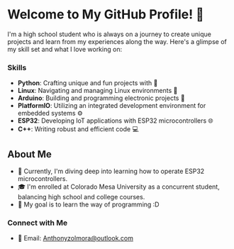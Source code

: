 # Welcome to My GitHub Profile! 🌟

I'm a high school student who is always on a journey to create unique projects and learn from my experiences along the way. Here's a glimpse of my skill set and what I love working on:

### Skills

- **Python**: Crafting unique and fun projects with 🐍
- **Linux**: Navigating and managing Linux environments 🐧
- **Arduino**: Building and programming electronic projects 🤖
- **PlatformIO**: Utilizing an integrated development environment for embedded systems ⚙️
- **ESP32**: Developing IoT applications with ESP32 microcontrollers 🌐
- **C++**: Writing robust and efficient code 💻

## About Me

- 🔧 Currently, I'm diving deep into learning how to operate ESP32 microcontrollers.
- 🎓 I'm enrolled at Colorado Mesa University as a concurrent student, balancing high school and college courses.
- 🎯 My goal is to learn the way of programming :D

### Connect with Me

- 📧 Email: Anthonyzolmora@outlook.com
